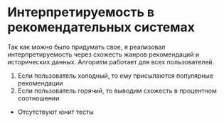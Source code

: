# Интерпретируемость в рекомендательных системах
Так как можно было придумать свое, я реализовал интерпретируемость через схожесть жанров рекомендаций и исторических данных. Алгоритм работает для всех пользователей.
1. Если пользователь холодный, то ему присылаются популярные рекомендации
2. Если пользователь горячий, то выводим схожесть в процентном соотношении

- Отсутствуют юнит тесты
